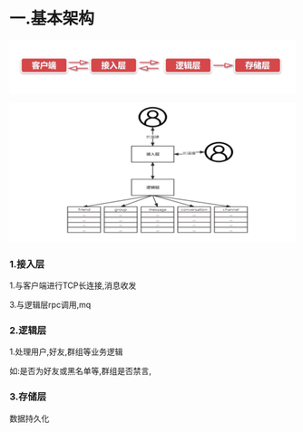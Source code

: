 # 一.基本架构

![image-20231105111404518](IM_System.assets/image-20231105111404518.png)

![image-20231105111545304](IM_System.assets/image-20231105111545304.png)

### 1.接入层

1.与客户端进行TCP长连接,消息收发

3.与逻辑层rpc调用,mq

### 2.逻辑层

1.处理用户,好友,群组等业务逻辑

如:是否为好友或黑名单等,群组是否禁言,

### 3.存储层

数据持久化

